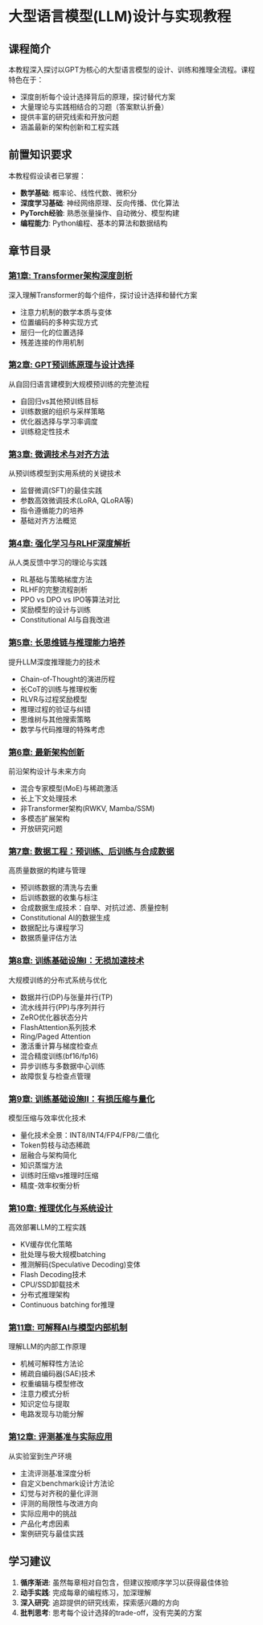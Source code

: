 # 大型语言模型(LLM)设计与实现教程

## 课程简介

本教程深入探讨以GPT为核心的大型语言模型的设计、训练和推理全流程。课程特色在于：
- 深度剖析每个设计选择背后的原理，探讨替代方案
- 大量理论与实践相结合的习题（答案默认折叠）
- 提供丰富的研究线索和开放问题
- 涵盖最新的架构创新和工程实践

## 前置知识要求

本教程假设读者已掌握：
- **数学基础**: 概率论、线性代数、微积分
- **深度学习基础**: 神经网络原理、反向传播、优化算法
- **PyTorch经验**: 熟悉张量操作、自动微分、模型构建
- **编程能力**: Python编程、基本的算法和数据结构

## 章节目录

### [第1章: Transformer架构深度剖析](chapter1.md)
深入理解Transformer的每个组件，探讨设计选择和替代方案
- 注意力机制的数学本质与变体
- 位置编码的多种实现方式
- 层归一化的位置选择
- 残差连接的作用机制

### [第2章: GPT预训练原理与设计选择](chapter2.md)
从自回归语言建模到大规模预训练的完整流程
- 自回归vs其他预训练目标
- 训练数据的组织与采样策略
- 优化器选择与学习率调度
- 训练稳定性技术

### [第3章: 微调技术与对齐方法](chapter3.md)
从预训练模型到实用系统的关键技术
- 监督微调(SFT)的最佳实践
- 参数高效微调技术(LoRA, QLoRA等)
- 指令遵循能力的培养
- 基础对齐方法概览

### [第4章: 强化学习与RLHF深度解析](chapter4.md)
从人类反馈中学习的理论与实践
- RL基础与策略梯度方法
- RLHF的完整流程剖析
- PPO vs DPO vs IPO等算法对比
- 奖励模型的设计与训练
- Constitutional AI与自我改进

### [第5章: 长思维链与推理能力培养](chapter5.md)
提升LLM深度推理能力的技术
- Chain-of-Thought的演进历程
- 长CoT的训练与推理权衡
- RLVR与过程奖励模型
- 推理过程的验证与纠错
- 思维树与其他搜索策略
- 数学与代码推理的特殊考虑

### [第6章: 最新架构创新](chapter6.md)
前沿架构设计与未来方向
- 混合专家模型(MoE)与稀疏激活
- 长上下文处理技术
- 非Transformer架构(RWKV, Mamba/SSM)
- 多模态扩展架构
- 开放研究问题

### [第7章: 数据工程：预训练、后训练与合成数据](chapter7.md)
高质量数据的构建与管理
- 预训练数据的清洗与去重
- 后训练数据的收集与标注
- 合成数据生成技术：自举、对抗过滤、质量控制
- Constitutional AI的数据生成
- 数据配比与课程学习
- 数据质量评估方法

### [第8章: 训练基础设施I：无损加速技术](chapter8.md)
大规模训练的分布式系统与优化
- 数据并行(DP)与张量并行(TP)
- 流水线并行(PP)与序列并行
- ZeRO优化器状态分片
- FlashAttention系列技术
- Ring/Paged Attention
- 激活重计算与梯度检查点
- 混合精度训练(bf16/fp16)
- 异步训练与多数据中心训练
- 故障恢复与检查点管理

### [第9章: 训练基础设施II：有损压缩与量化](chapter9.md)
模型压缩与效率优化技术
- 量化技术全景：INT8/INT4/FP4/FP8/二值化
- Token剪枝与动态稀疏
- 层融合与架构简化
- 知识蒸馏方法
- 训练时压缩vs推理时压缩
- 精度-效率权衡分析

### [第10章: 推理优化与系统设计](chapter10.md)
高效部署LLM的工程实践
- KV缓存优化策略
- 批处理与极大规模batching
- 推测解码(Speculative Decoding)变体
- Flash Decoding技术
- CPU/SSD卸载技术
- 分布式推理架构
- Continuous batching for推理

### [第11章: 可解释AI与模型内部机制](chapter11.md)
理解LLM的内部工作原理
- 机械可解释性方法论
- 稀疏自编码器(SAE)技术
- 权重编辑与模型修改
- 注意力模式分析
- 知识定位与提取
- 电路发现与功能分解

### [第12章: 评测基准与实际应用](chapter12.md)
从实验室到生产环境
- 主流评测基准深度分析
- 自定义benchmark设计方法论
- 幻觉与对齐税的量化评测
- 评测的局限性与改进方向
- 实际应用中的挑战
- 产品化考虑因素
- 案例研究与最佳实践

## 学习建议

1. **循序渐进**: 虽然每章相对自包含，但建议按顺序学习以获得最佳体验
2. **动手实践**: 完成每章的编程练习，加深理解
3. **深入研究**: 追踪提供的研究线索，探索感兴趣的方向
4. **批判思考**: 思考每个设计选择的trade-off，没有完美的方案

